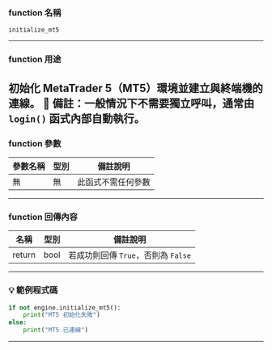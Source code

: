 ### function 名稱

`initialize_mt5`

---

### function 用途

初始化 MetaTrader 5（MT5）環境並建立與終端機的連線。
📌 備註：一般情況下不需要獨立呼叫，通常由 `login()` 函式內部自動執行。
---

### function 參數

| 參數名稱 | 型別 | 備註說明     |
|----------|------|--------------|
| 無       | 無   | 此函式不需任何參數 |

---

### function 回傳內容

| 名稱   | 型別 | 備註說明                           | 
|--------|------|-----------------------------------|
| return | bool | 若成功則回傳 `True`，否則為 `False` |

---

### 💡 範例程式碼

```python
if not engine.initialize_mt5():
    print("MT5 初始化失敗")
else:
    print("MT5 已連線")
```

---